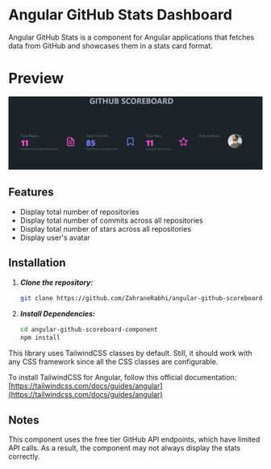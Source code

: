 # Angular GitHub Stats Dashboard

Angular GitHub Stats is a component for Angular applications that fetches data from GitHub and showcases them in a stats card format.

# Preview
![alt text](preview.png)

## Features

- Display total number of repositories
- Display total number of commits across all repositories
- Display total number of stars across all repositories
- Display user's avatar

## Installation

1. ***Clone the repository:***

   ```bash
   git clone https://github.com/ZahraneRabhi/angular-github-scoreboard-component.git
    ```

2. ***Install Dependencies:***
   ```bash
   cd angular-github-scoreboard-component
   npm install
   ```

This library uses TailwindCSS classes by default. Still, it should work with any CSS framework since all the CSS classes are configurable.

To install TailwindCSS for Angular, follow this official documentation: [https://tailwindcss.com/docs/guides/angular](https://tailwindcss.com/docs/guides/angular)

## Notes
This component uses the free tier GitHub API endpoints, which have limited API calls. As a result, the component may not always display the stats correctly.
